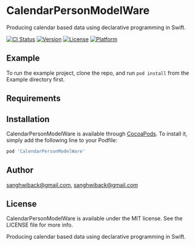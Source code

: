 # CalendarPersonModelWare

Producing calendar based data using declarative programming in Swift.

[![CI Status](https://img.shields.io/travis/sanghwiback@gmail.com/CalendarPersonModelWare.svg?style=flat)](https://travis-ci.org/sanghwiback@gmail.com/CalendarPersonModelWare)
[![Version](https://img.shields.io/cocoapods/v/CalendarPersonModelWare.svg?style=flat)](https://cocoapods.org/pods/CalendarPersonModelWare)
[![License](https://img.shields.io/cocoapods/l/CalendarPersonModelWare.svg?style=flat)](https://cocoapods.org/pods/CalendarPersonModelWare)
[![Platform](https://img.shields.io/cocoapods/p/CalendarPersonModelWare.svg?style=flat)](https://cocoapods.org/pods/CalendarPersonModelWare)

## Example

To run the example project, clone the repo, and run `pod install` from the Example directory first.

## Requirements

## Installation

CalendarPersonModelWare is available through [CocoaPods](https://cocoapods.org). To install
it, simply add the following line to your Podfile:

```ruby
pod 'CalendarPersonModelWare'
```

## Author

sanghwiback@gmail.com, sanghwiback@gmail.com

## License

CalendarPersonModelWare is available under the MIT license. See the LICENSE file for more info.

Producing calendar based data using declarative programming in Swift.

